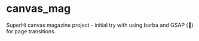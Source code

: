 # canvas_mag

SuperHi canvas magazine project - initial try with using barba and GSAP (🧦) for page transitions.
